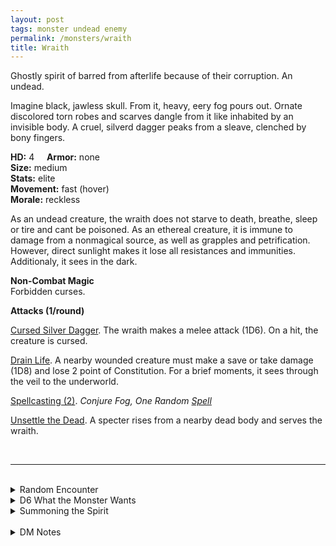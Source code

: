 ```yaml
---
layout: post
tags: monster undead enemy
permalink: /monsters/wraith
title: Wraith
---
```


Ghostly spirit of barred from afterlife because of their corruption. An undead.

Imagine black, jawless skull. From it, heavy, eery fog pours out. Ornate discolored torn robes and scarves dangle from it like inhabited by an invisible body. A cruel, silverd dagger peaks from a sleave, clenched by bony fingers.

**HD:** 4  &nbsp; &nbsp;  **Armor:** none <br>
**Size:** medium <br>
**Stats:** elite <br>
**Movement:** fast (hover) <br>
**Morale:** reckless <br>

As an undead creature, the wraith does not starve to death, breathe, sleep or tire and cant be poisoned. As an ethereal creature, it is immune to damage from a nonmagical source, as well as grapples and petrification. However, direct sunlight makes it lose all resistances and immunities. Additionaly, it sees in the dark.

**Non-Combat Magic** <br>
Forbidden curses.

**Attacks (1/round)**

<ins>Cursed Silver Dagger</ins>. The wraith makes a melee attack (1D6). On a hit, the creature is cursed.

<ins>Drain Life</ins>. A nearby wounded creature must make a save or take damage (1D8) and lose 2 point of Constitution. For a brief moments, it sees through the veil to the underworld.

<ins>Spellcasting (2)</ins>. *Conjure Fog, One Random [Spell](https://saltygoo.github.io/list/spells)*

<ins>Unsettle the Dead</ins>. A specter rises from a nearby dead body and serves the wraith.
 
<br>

---

<br> 

<details markdown="1">
<summary>Random Encounter</summary>

1. **Monster:** 1 wraith & 1D6 specters
1. **Lair:** The cursed tomb of a disgraced hero, filled with 1D4 treasures, 1D4 of which are cursed. <br>	&nbsp; OR <br>	**Omen:** All lights are snuffed by a cold wind.
1. **Spoor:** A dead body, murdered in cold blood. Has 1 valuable thing on it. Will rise as a specter in 1D4 minutes.
1. **Tracks:** Where the bone-chilling wind goes.
1. **Trace:** [rumor] Tales of a cursed artefact of power, once held by the kings of old.
1. **Trace:** Temperature colder than normal.
</details>

<details markdown="1">
<summary>D6 What the Monster Wants</summary>

1. Retrieve a powerful artefact which would allow it or its master to rule the world.
1. Is mad, haunting its crypt, babbling about enemies that are long dead.
1. Murder, as all life is an insult. Each moonless night.
1. Claim a castle or a keep for itself.
1. Pursue its forbidden, dangerous studies. Recreate its decadant life with a court of specters.
1. Train an apprentice in the dark arts, so it can achieve what it couldnt in life. 


</details>

<details markdown="1">
<summary>Summoning the Spirit</summary>

If you know the spell [Occult Consultation](https://saltygoo.github.io/2020/11/13/occult-consultation/), you can alter it in such way for a minimum of 4 Spell Dices:

**Summon Wraith** <br>
R: Touch D: Sigil

When you cast this spell, you must name an humanoid who died evil and corrupted and claimed some sort of power during its lifetime. It appears before you in a cloud of drak smoke, hostile and ready to kill you, but will submit if you own a [great treasure](https://saltygoo.github.io/2020/11/10/extra-rules/#treasures) that belonged to it in its life. If you were ever to lose the treasure, the wraith would disapear and drag you to the underworld with it.
</details>

<br> 

<details markdown="1">
<summary>DM Notes</summary>
DnD's [wraith](http://adnd.geoshitties.installgentoo.com/mm/wraith.html) is not much more than a glorified specter, and does not translate much into the amazingness that are Tolkien's. I also really love the version (and illustration!) found in Michael Prescott's [Trilemma Adventure Bestiary](https://www.drivethrurpg.com/product/315827/Trilemma-Adventures-Bestiary-B-X). Now wraiths can wield cursed weapons and cast spells if you want.
</details>
